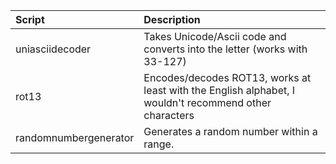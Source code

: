 | Script                | Description    |
| :-------------------  | :------------- |
| uniasciidecoder       | Takes Unicode/Ascii code and converts into the letter (works with 33-127) |
| rot13                 | Encodes/decodes ROT13, works at least with the English alphabet, I wouldn't recommend other characters |
| randomnumbergenerator | Generates a random number within a range. |
